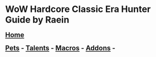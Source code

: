# WoW Hardcore Classic Era Hunter Guide by Raein
<h2 style="border-bottom: none; margin-top: 6px">
        <a href="/README.md">Home</a>
      </h2>
<h2 style="border-bottom: none; margin-top: 6px">
        <a href="/hunter/pets.md">Pets</a> -
        <a href="/hunter/talents.md">Talents</a> -
        <a href="/hunter/macros.md">Macros</a> -
        <a href="/hunter/addons.md">Addons</a> -
      </h2>
